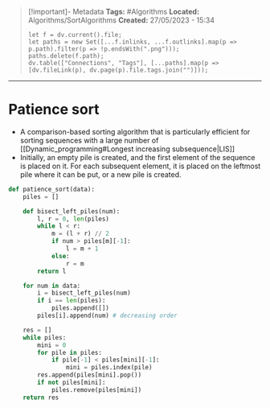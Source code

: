 > [!important]- Metadata
> **Tags:** #Algorithms 
> **Located:** Algorithms/SortAlgorithms
> **Created:** 27/05/2023 - 15:34
> ```dataviewjs
> let f = dv.current().file;
> let paths = new Set([...f.inlinks, ...f.outlinks].map(p => p.path).filter(p => !p.endsWith(".png")));
> paths.delete(f.path);
> dv.table(["Connections", "Tags"], [...paths].map(p => [dv.fileLink(p), dv.page(p).file.tags.join("")]));
> ```

___
# Patience sort
- A comparison-based sorting algorithm that is particularly efficient for sorting sequences with a large number of [[Dynamic_programming#Longest increasing subsequence|LIS]]
- Initially, an empty pile is created, and the first element of the sequence is placed on it. For each subsequent element, it is placed on the leftmost pile where it can be put, or a new pile is created.
```python
def patience_sort(data):
    piles = []

    def bisect_left_piles(num):
        l, r = 0, len(piles)
        while l < r:
            m = (l + r) // 2
            if num > piles[m][-1]:
                l = m + 1
            else:
                r = m
        return l

    for num in data:
        i = bisect_left_piles(num)
        if i == len(piles):
            piles.append([])
        piles[i].append(num) # decreasing order

    res = []
    while piles:
        mini = 0 
        for pile in piles:
            if pile[-1] < piles[mini][-1]:
                mini = piles.index(pile)
        res.append(piles[mini].pop())
        if not piles[mini]:
            piles.remove(piles[mini])
    return res
```